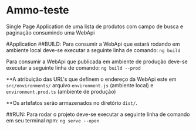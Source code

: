# Ammo-teste
Single Page Application de uma lista de produtos com campo de busca e paginação consumindo uma WebApi

#Application
##BUILD:
Para consumir a WebApi que estará rodando em ambiente local deve-se executar a seguinte linha de comando: 
`ng build`

Para consumir a WebApi que publicada em ambiente de produção deve-se executar a seguinte linha de comando: 
`ng build --prod`

**A atribuição das URL's que definem o endereço da WebApi este em `src/environments/`
arquivo `environment.js` (ambiente local) e `environment.prod.ts` (ambiente de produção)

**Os artefatos serão armazenados no diretório `dist/`.

##RUN:
Para rodar o projeto deve-se executar a seguinte linha de comando em seu terminal npm:
`ng serve --open`